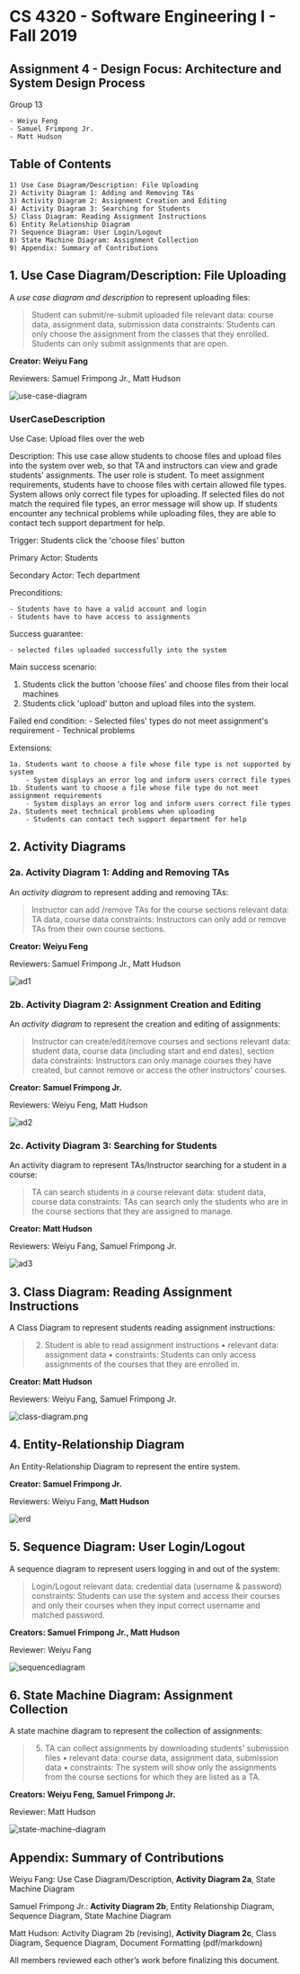 # CS 4320 - Software Engineering I - Fall 2019

## Assignment 4 - Design Focus: Architecture and System Design Process

Group 13

	- Weiyu Feng
	- Samuel Frimpong Jr.
	- Matt Hudson

## Table of Contents

	1) Use Case Diagram/Description: File Uploading
	2) Activity Diagram 1: Adding and Removing TAs
	3) Activity Diagram 2: Assignment Creation and Editing
	4) Activity Diagram 3: Searching for Students
	5) Class Diagram: Reading Assignment Instructions
	6) Entity Relationship Diagram
	7) Sequence Diagram: User Login/Logout
	8) State Machine Diagram: Assignment Collection
	9) Appendix: Summary of Contributions

## **1. Use Case Diagram/Description: File Uploading**

A *use case diagram and description* to represent uploading files:

> Student can submit/re-submit uploaded file
>relevant data: course data, assignment data, submission data
> constraints: Students can only choose the assignment from the classes that they enrolled. Students can only submit assignments that are open.

**Creator: Weiyu Fang**

Reviewers: Samuel Frimpong Jr., Matt Hudson

![use-case-diagram](./pictures/use-case-diagram.png)
 
### **UserCaseDescription**

Use Case: Upload files over the web

Description: This use case allow students to choose files and upload files into the system over web, so that TA and instructors can view and grade students' assignments.
The user role is student. To meet assignment requirements, students have to choose files with certain allowed file types. System allows only correct file types for uploading. 
If selected files do not match the required file types, an error message will show up. If students encounter any technical problems while uploading files, they are able to 
contact tech support department for help.

Trigger: Students click the 'choose files' button

Primary Actor: Students

Secondary Actor: Tech department

Preconditions:

	- Students have to have a valid account and login
	- Students have to have access to assignments

Success guarantee:

	- selected files uploaded successfully into the system

Main success scenario:

1. Students click the button 'choose files' and choose files from their local machines
2. Students click 'upload' button and upload files into the system.

Failed end condition:
	- Selected files' types do not meet assignment's requirement
	- Technical problems

Extensions:

	1a. Students want to choose a file whose file type is not supported by system
		- System displays an error log and inform users correct file types
	1b. Students want to choose a file whose file type do not meet assignment requirements
		- System displays an error log and inform users correct file types
	2a. Students meet technical problems when uploading
		- Students can contact tech support department for help

## **2. Activity Diagrams**

### 2a. Activity Diagram 1: Adding and Removing TAs

An *activity diagram* to represent adding and removing TAs:

> Instructor can add /remove TAs for the course sections
> relevant data: TA data, course data
> constraints: Instructors can only add or remove TAs from their own course sections.

**Creator: Weiyu Feng**

Reviewers: Samuel Frimpong Jr., Matt Hudson

![ad1](./pictures/ad1.png)

### 2b. Activity Diagram 2: Assignment Creation and Editing

An *activity diagram* to represent the creation and editing of assignments:

> Instructor can create/edit/remove courses and sections
> relevant data: student data, course data (including start and end dates), section data
> constraints: Instructors can only manage courses they have created, but cannot remove or access the other instructors' courses.

**Creator: Samuel Frimpong Jr.**

Reviewers: Weiyu Feng, Matt Hudson

![ad2](./pictures/ad2.png)

### 2c. Activity Diagram 3: Searching for Students

An activity diagram to represent TAs/Instructor searching for a student in a course:

> TA can search students in a course
> relevant data: student data, course data
> constraints: TAs can search only the students who are in the course sections that they are assigned to manage.

**Creator: Matt Hudson**

Reviewers: Weiyu Fang, Samuel Frimpong Jr.

![ad3](./pictures/ad3.png)

## **3. Class Diagram: Reading Assignment Instructions**

A Class Diagram to represent students reading assignment instructions:
> 2.	Student is able to read assignment instructions
> •	relevant data: assignment data
> •	constraints: Students can only access assignments of the courses that they are enrolled in.

**Creator: Matt Hudson**

Reviewers: Weiyu Fang, Samuel Frimpong Jr.

![class-diagram.png](./pictures/class-diagram.png)

## **4. Entity-Relationship Diagram**

An Entity-Relationship Diagram to represent the entire system.

**Creator: Samuel Frimpong Jr.**

Reviewers: Weiyu Fang, __Matt Hudson__

![erd](./pictures/erd.png)

## **5. Sequence Diagram: User Login/Logout**

A sequence diagram to represent users logging in and out of the system:

> Login/Logout
> relevant data: credential data (username & password)
> constraints: Students can use the system and access their courses and only their courses when they input correct username and matched password.

**Creators: Samuel Frimpong Jr., Matt Hudson**

Reviewer: Weiyu Fang

![sequencediagram](./pictures/sequence-diagram.png)

## **6. State Machine Diagram: Assignment Collection**

A state machine diagram to represent the collection of assignments:

> 5.	TA can collect assignments by downloading students' submission files
> •	relevant data: course data, assignment data, submission data
> •	constraints: The system will show only the assignments from the course sections for which they are listed as a TA.

**Creators: Weiyu Feng, Samuel Frimpong Jr.**

Reviewer: Matt Hudson

![state-machine-diagram](./pictures/state-machine-diagram.png)

## Appendix: Summary of Contributions

Weiyu Fang: Use Case Diagram/Description, **Activity Diagram 2a**, State Machine Diagram

Samuel Frimpong Jr.: **Activity Diagram 2b**, Entity Relationship Diagram, Sequence Diagram, State Machine Diagram

Matt Hudson: Activity Diagram 2b (revising), **Activity Diagram 2c**, Class Diagram, Sequence Diagram, Document Formatting (pdf/markdown)

All members reviewed each other’s work before finalizing this document.
